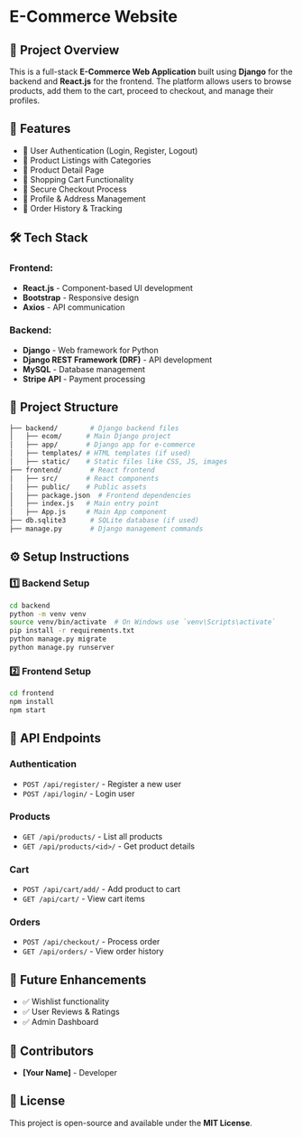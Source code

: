 # E-Commerce Website

## 📌 Project Overview
This is a full-stack **E-Commerce Web Application** built using **Django** for the backend and **React.js** for the frontend. The platform allows users to browse products, add them to the cart, proceed to checkout, and manage their profiles.

## 🚀 Features
- 🔹 User Authentication (Login, Register, Logout)
- 🔹 Product Listings with Categories
- 🔹 Product Detail Page
- 🔹 Shopping Cart Functionality
- 🔹 Secure Checkout Process
- 🔹 Profile & Address Management
- 🔹 Order History & Tracking

## 🛠 Tech Stack
### Frontend:
- **React.js** - Component-based UI development
- **Bootstrap** - Responsive design
- **Axios** - API communication

### Backend:
- **Django** - Web framework for Python
- **Django REST Framework (DRF)** - API development
- **MySQL** - Database management
- **Stripe API** - Payment processing

## 📂 Project Structure
```bash
├── backend/        # Django backend files
│   ├── ecom/      # Main Django project
│   ├── app/       # Django app for e-commerce
│   ├── templates/ # HTML templates (if used)
│   ├── static/    # Static files like CSS, JS, images
├── frontend/       # React frontend
│   ├── src/       # React components
│   ├── public/    # Public assets
│   ├── package.json  # Frontend dependencies
│   ├── index.js   # Main entry point
│   ├── App.js     # Main App component
├── db.sqlite3      # SQLite database (if used)
├── manage.py       # Django management commands
```

## ⚙️ Setup Instructions
### 1️⃣ Backend Setup
```sh
cd backend
python -m venv venv
source venv/bin/activate  # On Windows use `venv\Scripts\activate`
pip install -r requirements.txt
python manage.py migrate
python manage.py runserver
```

### 2️⃣ Frontend Setup
```sh
cd frontend
npm install
npm start
```

## 🔗 API Endpoints
### Authentication
- `POST /api/register/` - Register a new user
- `POST /api/login/` - Login user

### Products
- `GET /api/products/` - List all products
- `GET /api/products/<id>/` - Get product details

### Cart
- `POST /api/cart/add/` - Add product to cart
- `GET /api/cart/` - View cart items

### Orders
- `POST /api/checkout/` - Process order
- `GET /api/orders/` - View order history

## 📌 Future Enhancements
- ✅ Wishlist functionality
- ✅ User Reviews & Ratings
- ✅ Admin Dashboard

## 🤝 Contributors
- **[Your Name]** - Developer

## 📜 License
This project is open-source and available under the **MIT License**.
